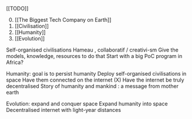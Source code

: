 [[TODO]]

0. [[The Biggest Tech Company on Earth]]
1. [[Civilisation]]
2. [[Humanity]]
3. [[Evolution]]

Self-organised civilisations
Hameau , collaboratif / creativi-sm
Give the models, knowledge, resources to do that
Start with a big PoC program in Africa?

Humanity: goal is to persist humanity
Deploy self-organised civilisations in space
Have them connected on the internet (X)
Have the internet be truly decentralised
Story of humanity and mankind : a message from mother earth

Evolution: expand and conquer space
Expand humanity into space
Decentralised internet with light-year distances
